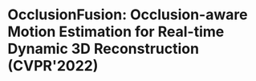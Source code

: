# OcclusionFusion: Occlusion-aware Motion Estimation for Real-time Dynamic 3D Reconstruction (CVPR'2022)
